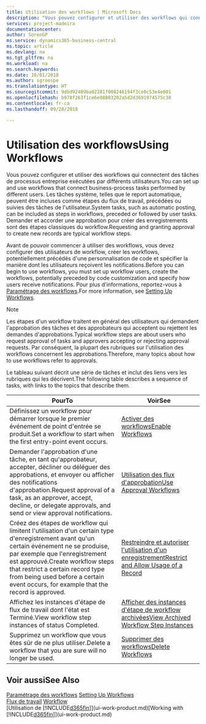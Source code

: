 ```yaml
---
title: Utilisation des workflows | Microsoft Docs
description: "Vous pouvez configurer et utiliser des workflows qui connectent des tâches de processus entreprise exécutées par différents utilisateurs. Les tâches système, telles que le report automatique, peuvent être incluses comme étapes du flux de travail, précédées ou suivies des tâches de l'utilisateur. Demander et accorder une approbation pour créer des enregistrements sont des étapes classiques du workflow."
services: project-madeira
documentationcenter: 
author: SorenGP
ms.service: dynamics365-business-central
ms.topic: article
ms.devlang: na
ms.tgt_pltfrm: na
ms.workload: na
ms.search.keywords: 
ms.date: 10/01/2018
ms.author: sgroespe
ms.translationtype: HT
ms.sourcegitcommit: 9dbd92409ba02281f008246194f3ce0c53e4e001
ms.openlocfilehash: b978f263f1ce6e08803202a5d2d3691974575c38
ms.contentlocale: fr-ca
ms.lasthandoff: 09/28/2018

---
```

# <a name="using-workflows"></a><span data-ttu-id="b2180-105">Utilisation des workflows</span><span class="sxs-lookup"><span data-stu-id="b2180-105">Using Workflows</span></span>
<span data-ttu-id="b2180-106">Vous pouvez configurer et utiliser des workflows qui connectent des tâches de processus entreprise exécutées par différents utilisateurs.</span><span class="sxs-lookup"><span data-stu-id="b2180-106">You can set up and use workflows that connect business-process tasks performed by different users.</span></span> <span data-ttu-id="b2180-107">Les tâches système, telles que le report automatique, peuvent être incluses comme étapes du flux de travail, précédées ou suivies des tâches de l'utilisateur.</span><span class="sxs-lookup"><span data-stu-id="b2180-107">System tasks, such as automatic posting, can be included as steps in workflows, preceded or followed by user tasks.</span></span> <span data-ttu-id="b2180-108">Demander et accorder une approbation pour créer des enregistrements sont des étapes classiques du workflow.</span><span class="sxs-lookup"><span data-stu-id="b2180-108">Requesting and granting approval to create new records are typical workflow steps.</span></span>  

 <span data-ttu-id="b2180-109">Avant de pouvoir commencer à utiliser des workflows, vous devez configurer des utilisateurs de workflow, créer les workflows, potentiellement précédés d'une personnalisation de code et spécifier la manière dont les utilisateurs reçoivent les notifications.</span><span class="sxs-lookup"><span data-stu-id="b2180-109">Before you can begin to use workflows, you must set up workflow users, create the workflows, potentially preceded by code customization and specify how users receive notifications.</span></span> <span data-ttu-id="b2180-110">Pour plus d'informations, reportez-vous à [Paramétrage des workflows](across-set-up-workflows.md).</span><span class="sxs-lookup"><span data-stu-id="b2180-110">For more information, see [Setting Up Workflows](across-set-up-workflows.md).</span></span>  

> [!NOTE]  
>  <span data-ttu-id="b2180-111">Les étapes d'un workflow traitent en général des utilisateurs qui demandent l'approbation des tâches et des approbateurs qui acceptent ou rejettent les demandes d'approbations.</span><span class="sxs-lookup"><span data-stu-id="b2180-111">Typical workflow steps are about users who request approval of tasks and approvers accepting or rejecting approval requests.</span></span> <span data-ttu-id="b2180-112">Par conséquent, la plupart des rubriques sur l'utilisation des workflows concernent les approbations.</span><span class="sxs-lookup"><span data-stu-id="b2180-112">Therefore, many topics about how to use workflows refer to approvals.</span></span>  

 <span data-ttu-id="b2180-113">Le tableau suivant décrit une série de tâches et inclut des liens vers les rubriques qui les décrivent.</span><span class="sxs-lookup"><span data-stu-id="b2180-113">The following table describes a sequence of tasks, with links to the topics that describe them.</span></span>  

|<span data-ttu-id="b2180-114">**Pour**</span><span class="sxs-lookup"><span data-stu-id="b2180-114">**To**</span></span>|<span data-ttu-id="b2180-115">**Voir**</span><span class="sxs-lookup"><span data-stu-id="b2180-115">**See**</span></span>|  
|------------|-------------|  
|<span data-ttu-id="b2180-116">Définissez un workflow pour démarrer lorsque le premier événement de point d'entrée se produit.</span><span class="sxs-lookup"><span data-stu-id="b2180-116">Set a workflow to start when the first entry-point event occurs.</span></span>|[<span data-ttu-id="b2180-117">Activer des workflows</span><span class="sxs-lookup"><span data-stu-id="b2180-117">Enable Workflows</span></span>](across-how-to-enable-workflows.md)|  
|<span data-ttu-id="b2180-118">Demander l'approbation d'une tâche, en tant qu'approbateur, accepter, décliner ou déléguer des approbations, et envoyer ou afficher des notifications d'approbation.</span><span class="sxs-lookup"><span data-stu-id="b2180-118">Request approval of a task, as an approver, accept, decline, or delegate approvals, and send or view approval notifications.</span></span>|[<span data-ttu-id="b2180-119">Utilisation des flux d'approbation</span><span class="sxs-lookup"><span data-stu-id="b2180-119">Use Approval Workflows</span></span>](across-how-use-approval-workflows.md)|  
|<span data-ttu-id="b2180-120">Créez des étapes de workflow qui limitent l'utilisation d'un certain type d'enregistrement avant qu'un certain événement ne se produise, par exemple que l'enregistrement est approuvé.</span><span class="sxs-lookup"><span data-stu-id="b2180-120">Create workflow steps that restrict a certain record type from being used before a certain event occurs, for example that the record is approved.</span></span>|[<span data-ttu-id="b2180-121">Restreindre et autoriser l'utilisation d'un enregistrement</span><span class="sxs-lookup"><span data-stu-id="b2180-121">Restrict and Allow Usage of a Record</span></span>](across-how-to-restrict-and-allow-usage-of-a-record.md)|  
|<span data-ttu-id="b2180-122">Affichez les instances d'étape de flux de travail dont l'état est Terminé.</span><span class="sxs-lookup"><span data-stu-id="b2180-122">View workflow step instances of status Completed.</span></span>|[<span data-ttu-id="b2180-123">Afficher des instances d'étape de workflow archivées</span><span class="sxs-lookup"><span data-stu-id="b2180-123">View Archived Workflow Step Instances</span></span>](across-how-to-view-archived-workflow-step-instances.md)|  
|<span data-ttu-id="b2180-124">Supprimez un workflow que vous êtes sûr de ne plus utiliser.</span><span class="sxs-lookup"><span data-stu-id="b2180-124">Delete a workflow that you are sure will no longer be used.</span></span>|[<span data-ttu-id="b2180-125">Supprimer des workflows</span><span class="sxs-lookup"><span data-stu-id="b2180-125">Delete Workflows</span></span>](across-how-to-delete-workflows.md)|  

## <a name="see-also"></a><span data-ttu-id="b2180-126">Voir aussi</span><span class="sxs-lookup"><span data-stu-id="b2180-126">See Also</span></span>  
<span data-ttu-id="b2180-127">[Paramétrage des workflows](across-set-up-workflows.md) </span><span class="sxs-lookup"><span data-stu-id="b2180-127">[Setting Up Workflows](across-set-up-workflows.md) </span></span>  
<span data-ttu-id="b2180-128">[Flux de travail](across-workflow.md) </span><span class="sxs-lookup"><span data-stu-id="b2180-128">[Workflow](across-workflow.md) </span></span>  
<span data-ttu-id="b2180-129">[Utilisation de [!INCLUDE[d365fin](includes/d365fin_md.md)]](ui-work-product.md)</span><span class="sxs-lookup"><span data-stu-id="b2180-129">[Working with [!INCLUDE[d365fin](includes/d365fin_md.md)]](ui-work-product.md)</span></span>

